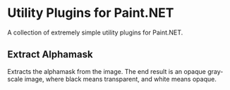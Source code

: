 # Utility Plugins for Paint.NET
A collection of extremely simple utility plugins for Paint.NET.

## Extract Alphamask
Extracts the alphamask from the image. The end result is an opaque gray-scale image, where black means transparent, and white means opaque.
